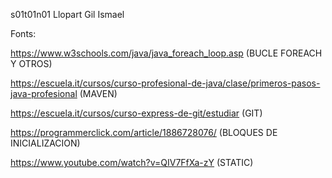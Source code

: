 s01t01n01 Llopart Gil Ismael

Fonts:

https://www.w3schools.com/java/java_foreach_loop.asp  (BUCLE FOREACH Y OTROS)

https://escuela.it/cursos/curso-profesional-de-java/clase/primeros-pasos-java-profesional  (MAVEN)

https://escuela.it/cursos/curso-express-de-git/estudiar (GIT)

https://programmerclick.com/article/1886728076/  (BLOQUES DE INICIALIZACION)

https://www.youtube.com/watch?v=QIV7FfXa-zY (STATIC)